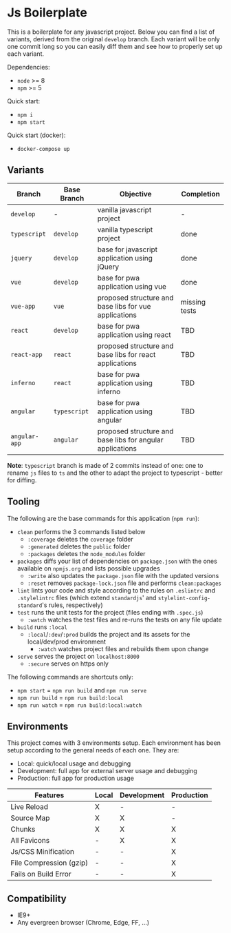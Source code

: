 # Js Boilerplate
This is a boilerplate for any javascript project. Below you can find a list of
variants, derived from the original `develop` branch. Each variant will be only
one commit long so you can easily diff them and see how to properly set up each
variant.

Dependencies:
- `node` >= 8
- `npm` >= 5

Quick start:
- `npm i`
- `npm start`

Quick start (docker):
- `docker-compose up`

## Variants
| Branch | Base Branch | Objective | Completion |
| ------ | ------ | ------ | ------ |
| `develop` | - | vanilla javascript project | - |
| `typescript` | `develop` | vanilla typescript project | done |
| `jquery` | `develop` | base for javascript application using jQuery | done |
| `vue` | `develop` | base for pwa application using vue | done |
| `vue-app` | `vue` | proposed structure and base libs for vue applications | missing tests |
| `react` | `develop` | base for pwa application using react | TBD |
| `react-app` | `react` | proposed structure and base libs for react applications | TBD |
| `inferno` | `react` | base for pwa application using inferno | TBD |
| `angular` | `typescript` | base for pwa application using angular | TBD |
| `angular-app` | `angular` | proposed structure and base libs for angular applications | TBD |

**Note**: `typescript` branch is made of 2 commits instead of one: one to rename
`js` files to `ts` and the other to adapt the project to typescript - better for
diffing.

## Tooling
The following are the base commands for this application (`npm run`):
- `clean` performs the 3 commands listed below
  - `:coverage` deletes the `coverage` folder
  - `:generated` deletes the `public` folder
  - `:packages` deletes the `node_modules` folder
- `packages` diffs your list of dependencies on `package.json` with the ones
available on `npmjs.org` and lists possible upgrades
  - `:write` also updates the `package.json` file with the updated versions
  - `:reset` removes `package-lock.json` file and performs `clean:packages`
- `lint` lints your code and style according to the rules on `.eslintrc` and
`.stylelintrc` files (which extend `standardjs`' and
`stylelint-config-standard`'s rules, respectively)
- `test` runs the unit tests for the project (files ending with `.spec.js`)
  - `:watch` watches the test files and re-runs the tests on any file update
- `build` runs `:local`
  - `:local`/`:dev`/`:prod` builds the project and its assets for the
    local/dev/prod environment
    - `:watch` watches project files and rebuilds them upon change
- `serve` serves the project on `localhost:8000`
  - `:secure` serves on https only

The following commands are shortcuts only:
- `npm start` = `npm run build` and `npm run serve`
- `npm run build` = `npm run build:local`
- `npm run watch` = `npm run build:local:watch`

## Environments
This project comes with 3 environments setup. Each environment has been setup
according to the general needs of each one. They are:
- Local: quick/local usage and debugging
- Development: full app for external server usage and debugging
- Production: full app for production usage

| Features | Local | Development | Production |
| ------ | ------ | ------ | ------ |
| Live Reload | X | - | - |
| Source Map | X | X | - |
| Chunks | X | X | X |
| All Favicons | - | X | X |
| Js/CSS Minification | - | - | X |
| File Compression (gzip) | - | - | X |
| Fails on Build Error | - | - | X |


## Compatibility
- IE9+
- Any evergreen browser (Chrome, Edge, FF, ...)
